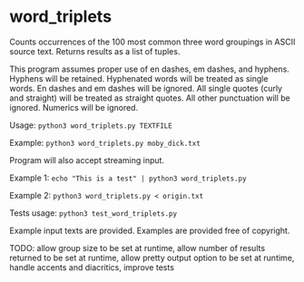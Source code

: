 # word_triplets
Counts occurrences of the 100 most common three word groupings in ASCII source text. Returns results as a list of tuples.

This program assumes proper use of en dashes, em dashes, and hyphens. Hyphens will be retained. Hyphenated words will be treated as single words. En dashes and em dashes will be ignored. 
All single quotes (curly and straight) will be treated as straight quotes. 
All other punctuation will be ignored. Numerics will be ignored.

Usage:
`python3 word_triplets.py TEXTFILE`

Example:
`python3 word_triplets.py moby_dick.txt`


Program will also accept streaming input.

Example 1:
`echo "This is a test" | python3 word_triplets.py`

Example 2:
`python3 word_triplets.py < origin.txt`

Tests usage: `python3 test_word_triplets.py`

Example input texts are provided. Examples are provided free of copyright.

TODO: allow group size to be set at runtime, allow number of results returned to be set at runtime, allow pretty output option to be set at runtime, handle accents and diacritics, improve tests
